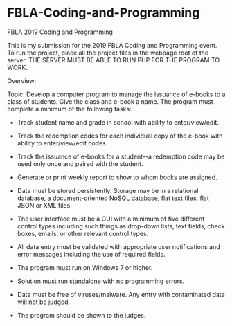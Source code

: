 # FBLA-Coding-and-Programming
FBLA 2019 Coding and Programming

This is my submission for the 2019 FBLA Coding and Programming event. To run the project, place all the project files in the webpage root of the server. THE SERVER MUST BE ABLE TO RUN PHP FOR THE PROGRAM TO WORK.

Overview:

Topic: Develop a computer program to manage the issuance of e-books to a class of students. Give the class and e-book a name. The program must complete a minimum of the following tasks:

- Track student name and grade in school with ability to enter/view/edit.
- Track the redemption codes for each individual copy of the e-book with ability to enter/view/edit codes.
- Track the issuance of e-books for a student--a redemption code may be used only once and paired with the student.
- Generate or print weekly report to show to whom books are assigned.
- Data must be stored persistently. Storage may be in a relational database, a document-oriented NoSQL database, flat text files, flat JSON   or XML files.
- The user interface must be a GUI with a minimum of five different control types including such things as drop-down lists, text fields,     check boxes, emails, or other relevant control types.
- All data entry must be validated with appropriate user notifications and error messages including the use of required fields.

- The program must run on Windows 7 or higher.
- Solution must run standalone with no programming errors.
- Data must be free of viruses/malware. Any entry with contaminated data will not be judged.
- The program should be shown to the judges.
